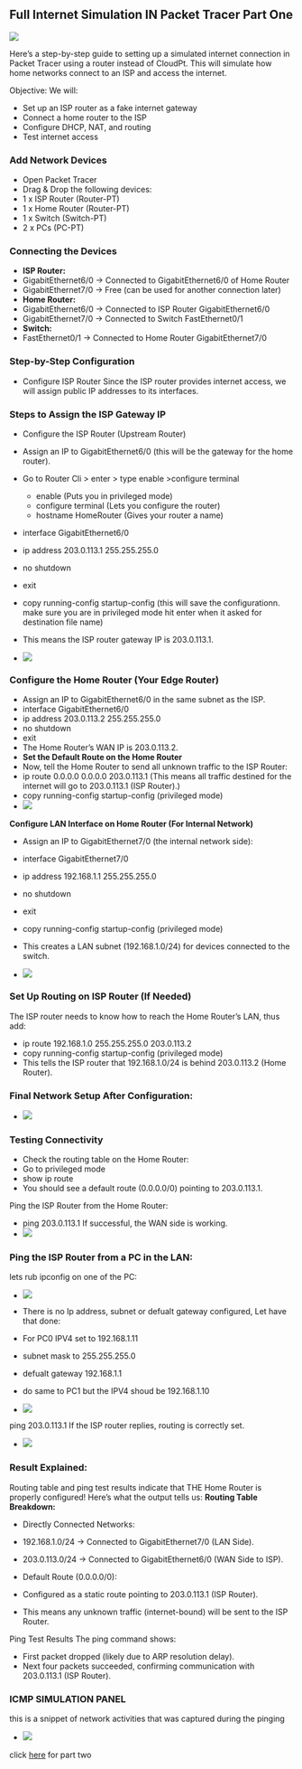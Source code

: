 ## Full Internet Simulation IN Packet Tracer Part One

![](https://i.imgur.com/XgpW4RB.png)

Here’s a step-by-step guide to setting up a simulated internet connection in Packet Tracer using a router instead of CloudPt. This will simulate how home networks connect to an ISP and access the internet.

Objective:
We will:
- Set up an ISP router as a fake internet gateway
- Connect a home router to the ISP
- Configure DHCP, NAT, and routing
- Test internet access

### Add Network Devices
-  Open Packet Tracer
-  Drag & Drop the following devices:
  -  1 x ISP Router (Router-PT)
  -  1 x Home Router (Router-PT)
  -  1 x Switch (Switch-PT)
  -  2 x PCs (PC-PT)

### Connecting the Devices
-  **ISP Router:**
  -  GigabitEthernet6/0 → Connected to GigabitEthernet6/0 of Home Router
  -  GigabitEthernet7/0 → Free (can be used for another connection later)
-  **Home Router:**
  -  GigabitEthernet6/0 → Connected to ISP Router GigabitEthernet6/0
  -  GigabitEthernet7/0 → Connected to Switch FastEthernet0/1
-  **Switch:**
-  FastEthernet0/1 → Connected to Home Router GigabitEthernet7/0

###  Step-by-Step Configuration
-  Configure ISP Router
Since the ISP router provides internet access, we will assign public IP addresses to its interfaces.

###  Steps to Assign the ISP Gateway IP
-  Configure the ISP Router (Upstream Router)
-  Assign an IP to GigabitEthernet6/0 (this will be the gateway for the home router).
- Go to Router Cli > enter > type enable >configure terminal
  - enable  (Puts you in privileged mode)
  -  configure terminal (Lets you configure the router)
  -  hostname HomeRouter (Gives your router a name)

-  interface GigabitEthernet6/0
-  ip address 203.0.113.1 255.255.255.0
-  no shutdown
-  exit
-  copy running-config startup-config (this will save the configurationn. make sure you are in privileged mode hit enter when it asked for destination file name)
-  This means the ISP router gateway IP is 203.0.113.1.
-   ![](https://i.imgur.com/yDDwQE7.png)

###  Configure the Home Router (Your Edge Router)
-  Assign an IP to GigabitEthernet6/0 in the same subnet as the ISP.
-  interface GigabitEthernet6/0
-  ip address 203.0.113.2 255.255.255.0
-  no shutdown
-  exit
-  The Home Router’s WAN IP is 203.0.113.2.
-  **Set the Default Route on the Home Router**
-  Now, tell the Home Router to send all unknown traffic to the ISP Router:
  -  ip route 0.0.0.0 0.0.0.0 203.0.113.1  (This means all traffic destined for the internet will go to 203.0.113.1 (ISP Router).)
  -   copy running-config startup-config (privileged mode)
-  ![](https://i.imgur.com/VTFuPBv.png)

**Configure LAN Interface on Home Router (For Internal Network)**
-  Assign an IP to GigabitEthernet7/0 (the internal network side):
  -  interface GigabitEthernet7/0
  -  ip address 192.168.1.1 255.255.255.0
  -  no shutdown
  -  exit
  -  copy running-config startup-config (privileged mode)
-  This creates a LAN subnet (192.168.1.0/24) for devices connected to the switch.

-  ![](https://i.imgur.com/VTFuPBv.png)

###  Set Up Routing on ISP Router (If Needed)
The ISP router needs to know how to reach the Home Router’s LAN, thus add:
-  ip route 192.168.1.0 255.255.255.0 203.0.113.2
-  copy running-config startup-config (privileged mode)
-  This tells the ISP router that 192.168.1.0/24 is behind 203.0.113.2 (Home Router).

### Final Network Setup After Configuration:
-  ![](https://i.imgur.com/4NkALbC.png)

###  Testing Connectivity
-  Check the routing table on the Home Router:
-  Go to privileged mode
-  show ip route
-  You should see a default route (0.0.0.0/0) pointing to 203.0.113.1.

Ping the ISP Router from the Home Router:
-  ping 203.0.113.1
If successful, the WAN side is working.
-    ![](https://i.imgur.com/JKE5p3n.png)

### Ping the ISP Router from a PC in the LAN:
lets rub ipconfig on one of the PC:
-  ![](https://i.imgur.com/jN4UgiQ.png)

- There is no Ip address, subnet or defualt gateway configured, Let have that done:
- For PC0 IPV4 set to 192.168.1.11
- subnet mask to 255.255.255.0
- defualt gateway 192.168.1.1
- do same to PC1 but the IPV4 shoud be 192.168.1.10
- ![](https://i.imgur.com/S17Rlo3.png)

ping 203.0.113.1
If the ISP router replies, routing is correctly set.

-  ![](https://i.imgur.com/DsAtgJq.png)

###  Result Explained:
Routing table and ping test results indicate that THE Home Router is properly configured! Here’s what the output tells us:
**Routing Table Breakdown:**
-  Directly Connected Networks:
-  192.168.1.0/24 → Connected to GigabitEthernet7/0 (LAN Side).
-  203.0.113.0/24 → Connected to GigabitEthernet6/0 (WAN Side to ISP).
-  Default Route (0.0.0.0/0):

-  Configured as a static route pointing to 203.0.113.1 (ISP Router).
-  This means any unknown traffic (internet-bound) will be sent to the ISP Router.

Ping Test Results
The ping command shows:
-  First packet dropped (likely due to ARP resolution delay).
-  Next four packets succeeded, confirming communication with 203.0.113.1 (ISP Router).

### ICMP SIMULATION PANEL
this is a snippet of network activities that was captured during the pinging 
-  ![](https://i.imgur.com/6qjtpBY.png)


click [here](https://github.com/akpatiudo/networksimulation) for part two

